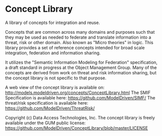 # Concept Library
A library of concepts for integration and reuse.

Concepts that are common across many domains and purposes such that they may be used as needed to federate and translate  information into a threat, risk or other domain. Also known as "Micro theories" in logic. This library provides a set of reference concepts intended for broad scale integration, federation and information sharing.

It utilizes the "Semantic Information Modeling for Federation" specification, a draft standard in progress at the Object Management Group.
Many of the concepts are derived from work on threat and risk information sharing, but the concept library is not specific to that purpose.

A web view of the concept library is available on: http://models.modeldriven.org/concepts/ConceptLibrary.html
The SMIF Specification is available here: https://github.com/ModelDriven/SIMF/
The threat/risk specification is available here: https://github.com/ModelDriven/ThreatRisk/

Copyright (c) Data Access Technologies, Inc. 
The concept library is freely available under the GUM public license: https://github.com/ModelDriven/ConceptLibrary/blob/master/LICENSE
